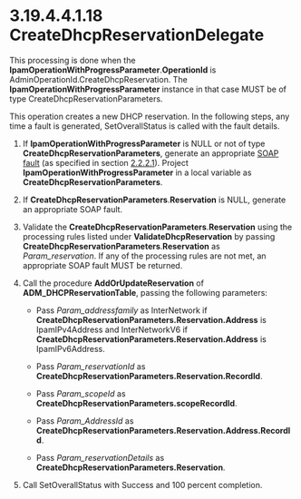 <html dir="LTR" xmlns:mshelp="http://msdn.microsoft.com/mshelp" xmlns:ddue="http://ddue.schemas.microsoft.com/authoring/2003/5" xmlns:xlink="http://www.w3.org/1999/xlink" xmlns:tool="http://www.microsoft.com/tooltip">
 <body>
 <div id="header">
 <h1 class="heading">3.19.4.4.1.18 CreateDhcpReservationDelegate</h1>
 </div>
 <div id="mainSection">
 <div id="mainBody">
 <div id="allHistory" class="saveHistory"></div>
 <div id="sectionSection0" class="section" name="collapseableSection">
 

<p>This processing is done when the <b>IpamOperationWithProgressParameter</b>.<b>OperationId</b>
is AdminOperationId.CreateDhcpReservation. The <b>IpamOperationWithProgressParameter</b>
instance in that case MUST be of type CreateDhcpReservationParameters. </p>

<p>This operation creates a new DHCP reservation. In the
following steps, any time a fault is generated, SetOverallStatus is called with
the fault details.</p>

<ol><li><p><span> </span>If <b>IpamOperationWithProgressParameter</b>
is NULL or not of type <b>CreateDhcpReservationParameters</b>, generate an
appropriate <a href="21b4a631-8f28-420f-822f-c5f879d5046e.md#gt_ec8728a8-1a75-426f-8767-aa1932c7c19f">SOAP fault</a>
(as specified in section <a href="a90ad88d-2468-4ac1-bbb9-8f921d15bbc8.md">2.2.2.1</a>).
Project <b>IpamOperationWithProgressParameter</b> in a local variable as <b>CreateDhcpReservationParameters</b>.</p>

</li><li><p><span> </span>If <b>CreateDhcpReservationParameters</b>.<b>Reservation</b>
is NULL, generate an appropriate SOAP fault.</p>

</li><li><p><span> </span>Validate the <b>CreateDhcpReservationParameters</b>.<b>Reservation</b>
using the processing rules listed under <b>ValidateDhcpReservation</b> by
passing <b>CreateDhcpReservationParameters</b>.<b>Reservation</b> as <i>Param_reservation</i>.
If any of the processing rules are not met, an appropriate SOAP fault MUST be
returned.</p>

</li><li><p><span> </span>Call the
procedure <b>AddOrUpdateReservation</b> of <b>ADM_DHCPReservationTable</b>,
passing the following parameters:</p>

<ul><li><p><span><span> </span></span>Pass
<i>Param_addressfamily</i> as InterNetwork if <b>CreateDhcpReservationParameters.Reservation.Address</b>
is IpamIPv4Address and InterNetworkV6 if <b>CreateDhcpReservationParameters.Reservation.Address</b>
is IpamIPv6Address.</p>

</li><li><p><span><span> </span></span>Pass
<i>Param_reservationId</i> as <b>CreateDhcpReservationParameters.Reservation.RecordId</b>.</p>

</li><li><p><span><span> </span></span>Pass
<i>Param_scopeId</i> as <b>CreateDhcpReservationParameters.scopeRecordId</b>.</p>

</li><li><p><span><span> </span></span>Pass
<i>Param_AddressId</i> as <b>CreateDhcpReservationParameters.Reservation.Address.RecordId</b>.</p>

</li><li><p><span><span> </span></span>Pass
<i>Param_reservationDetails</i> as <b>CreateDhcpReservationParameters.Reservation</b>.</p>

</li></ul></li><li><p><span> </span>Call
SetOverallStatus with Success and 100 percent completion.</p>

</li></ol>
 </div>
 </div>
 </div>
 </body>
</html>